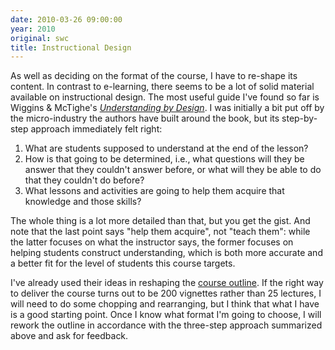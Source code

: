 ```yaml
---
date: 2010-03-26 09:00:00
year: 2010
original: swc
title: Instructional Design
---
```

<p>As well as deciding on the format of the course, I have to re-shape its content. In contrast to e-learning, there seems to be a lot of solid material available on instructional design. The most useful guide I've found so far is Wiggins &amp; McTighe's <a href="http://www.amazon.com/Understanding-Design-Expanded-Grant-Wiggins/dp/0131950843"><em>Understanding by Design</em></a>. I was initially a bit put off by the micro-industry the authors have built around the book, but its step-by-step approach immediately felt right:</p>
<ol>
<li>What are students supposed to understand at the end of the lesson?</li>
<li>How is that going to be determined, i.e., what questions will they be answer that they couldn't answer before, or what will they be able to do that they couldn't do before?</li>
<li>What lessons and activities are going to help them acquire that knowledge and those skills?</li>
</ol>
<p>The whole thing is a lot more detailed than that, but you get the gist. And note that the last point says "help them acquire", not "teach them": while the latter focuses on what the instructor says, the former focuses on helping students construct understanding, which is both more accurate and a better fit for the level of students this course targets.</p>
<p>I've already used their ideas in reshaping the <a href="{{site.baseurl}}/lessons/previous/">course outline</a>. If the right way to deliver the course turns out to be 200 vignettes rather than 25 lectures, I will need to do some chopping and rearranging, but I think that what I have is a good starting point. Once I know what format I'm going to choose, I will rework the outline in accordance with the three-step approach summarized above and ask for feedback.</p>
